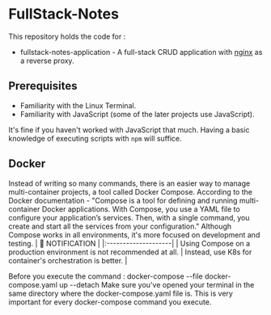 # FullStack-Notes

This repository holds the code for :
- fullstack-notes-application - A full-stack CRUD application with [nginx](https://hub.docker.com/_/nginx/) as a reverse proxy.


## Prerequisites

- Familiarity with the Linux Terminal.
- Familiarity with JavaScript (some of the later projects use JavaScript).

It's fine if you haven't worked with JavaScript that much. Having a basic knowledge of executing scripts with `npm` will suffice.

## Docker

Instead of writing so many commands, there is an easier way to manage multi-container projects, a tool called Docker Compose.
According to the Docker documentation - "Compose is a tool for defining and running multi-container Docker applications. 
With Compose, you use a YAML file to configure your application’s services. Then, with a single command, you create and start 
all the services from your configuration."
Although Compose works in all environments, it's more focused on development and testing. 
| :bell: NOTIFICATION |
|:--------------------|
| Using Compose on a production environment is not recommended at all. 
| Instead, use K8s for container's orchestration is better. |

Before you execute the command :    docker-compose --file docker-compose.yaml up --detach
Make sure you've opened your terminal in the same directory where the docker-compose.yaml file is. 
This is very important for every docker-compose command you execute.

